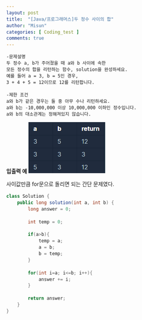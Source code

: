 ```yaml
---
layout: post
title:  "[Java/프로그래머스]두 정수 사이의 합"
author: "Misun"
categories: [ Coding_test ]
comments: true
---
```

```
-문제설명
두 정수 a, b가 주어졌을 때 a와 b 사이에 속한 
모든 정수의 합을 리턴하는 함수, solution을 완성하세요.
예를 들어 a = 3, b = 5인 경우, 
3 + 4 + 5 = 12이므로 12를 리턴합니다.

-제한 조건
a와 b가 같은 경우는 둘 중 아무 수나 리턴하세요.
a와 b는 -10,000,000 이상 10,000,000 이하인 정수입니다.
a와 b의 대소관계는 정해져있지 않습니다.
```
<b>입출력 예</b>
![Image with caption](../img/Coding/04.png "output")
<br />

사이값만큼 for문으로 돌리면 되는 간단 문제였다.
```java
class Solution {
    public long solution(int a, int b) {
        long answer = 0;
        
        int temp = 0;
        
        if(a>b){
            temp = a;
            a = b;
            b = temp;
        }
        
        for(int i=a; i<=b; i++){
            answer += i;
        }
        
        return answer;
    }
}
```

